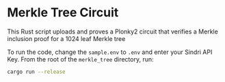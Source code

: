 # Merkle Tree Circuit

This Rust script uploads and proves a Plonky2 circuit that verifies a Merkle inclusion proof for a 1024 leaf Merkle tree

To run the code, change the `sample.env` to `.env` and enter your Sindri API Key. From the root of the `merkle_tree` directory, run:
```bash
cargo run --release
```